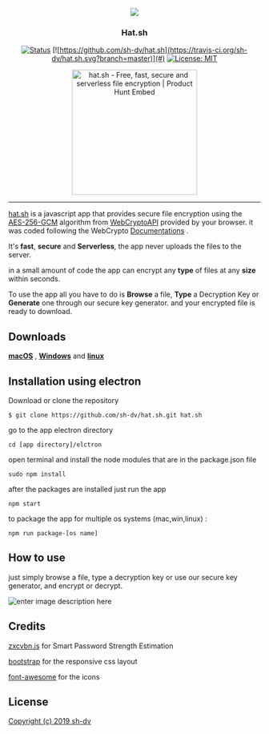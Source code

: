   
<p align="center">
  <a href="#" rel="noopener">
 <img src="https://i.imgur.com/F8nNzHi.png"></a>
</p>

<h3 align="center">Hat.sh</h3>

<div align="center">

  [![Status](https://img.shields.io/badge/status-active-success.svg)](#)
  [![https://github.com/sh-dv/hat.sh](https://travis-ci.org/sh-dv/hat.sh.svg?branch=master)](#)
  [![License: MIT](https://img.shields.io/badge/license-MIT-blue.svg)](#)
  <p align="center">
    <a href="https://www.producthunt.com/posts/hat-sh?utm_source=badge-featured&utm_medium=badge&utm_souce=badge-hat-sh" target="_blank">
    <img src="https://api.producthunt.com/widgets/embed-image/v1/top-post-badge.svg?post_id=157956&theme=dark&period=daily" alt="hat.sh - Free, fast, secure and serverless file encryption | Product Hunt Embed" width="250px"/>
    </a>
  </p>

</div>

---


[hat.sh](https://hat.sh) is a  javascript app that provides secure file encryption using the [AES-256-GCM](https://www.w3.org/TR/WebCryptoAPI/#aes-gcm) algorithm from [WebCryptoAPI](https://www.w3.org/TR/WebCryptoAPI/#aes-gcm) provided by your browser. it was coded following the WebCrypto [Documentations](https://developer.mozilla.org/en-US/docs/Web/API/SubtleCrypto) .

 It's **fast**, **secure** and **Serverless**, the app never uploads the files to the server.
 
in a small amount of code the app can encrypt any **type** of files at any **size** within seconds.
 
To use the app all you have to do is **Browse** a file,  **Type** a Decryption Key or **Generate** one through our secure key generator. and your encrypted file is ready to download.

## Downloads

 [**macOS**](https://github.com/sh-dv/hat.sh/releases/download/release-builds/hat.sh-mac.zip) , [**Windows**](https://github.com/sh-dv/hat.sh/releases/download/release-builds/hat.sh-win.zip) and [**linux**](https://github.com/sh-dv/hat.sh/releases/download/release-builds/hat.sh-linux.zip)


## Installation using electron

Download or clone the repository

 

    $ git clone https://github.com/sh-dv/hat.sh.git hat.sh

go to the app electron directory

    cd [app directory]/elctron

open terminal and install the node modules that are in the package.json file

    sudo npm install
after the packages are installed just run the app

    npm start
to package the app for multiple os systems (mac,win,linux) :

    npm run package-[os name] 



## How to use
just simply browse a file, type a decryption key or use our secure key generator, and encrypt or decrypt.

![enter image description here](https://i.imgur.com/btZRe3c.gif)




## Credits
[zxcvbn.js](https://github.com/dropbox/zxcvbn) for Smart Password Strength Estimation

[bootstrap](https://github.com/twbs/bootstrap) for the responsive css layout

[font-awesome](https://github.com/FortAwesome/Font-Awesome) for the icons

## License
[Copyright (c) 2019 sh-dv](https://github.com/sh-dv/hat.sh/blob/master/LICENSE)
